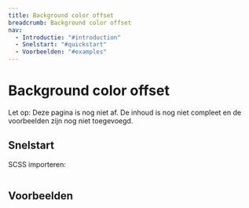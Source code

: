 ```yaml
---
title: Background color offset
breadcrumb: Background color offset
nav:
  - Introductie: "#introduction"
  - Snelstart: "#quickstart"
  - Voorbeelden: "#examples"
---
```


<h1 id="introduction">Background color offset</h1>

<p class="warning">
  <span>Let op:</span>
  Deze pagina is nog niet af. De inhoud is nog niet compleet en de voorbeelden zijn nog niet toegevoegd.
</p>

<h2 id="quick-start">Snelstart</h2>

SCSS importeren:

```scss

```

<h2 id="examples">Voorbeelden</h2>
